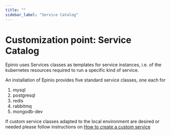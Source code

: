 ```yaml
---
title: ""
sidebar_label: "Service Catalog"
---
```


# Customization point: Service Catalog

Epinio uses Services classes as templates for service instances, i.e. of the kubernetes
resources required to run a specific kind of service.

An installation of Epinio provides five standard service classes, one each for

  1. mysql
  2. postgresql
  3. redis
  4. rabbitmq
  5. mongodb-dev

If custom service classes adapted to the local environment are desired or needed please
follow instructions on
[How to create a custom service](../../howtos/customization/create_custom_service.md)

